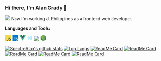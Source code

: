 ### Hi there, I'm Alan Grady 👋
<code><img height="40" src="https://raw.githubusercontent.com/SpectreAlan/images/master/blog/roll.gif"></code>
Now I'm working at Philippines as a frontend web developer.

**Languages and Tools:**  

<code><img height="20" src="https://raw.githubusercontent.com/github/explore/80688e429a7d4ef2fca1e82350fe8e3517d3494d/topics/javascript/javascript.png"></code>
<code><img height="20" src="https://raw.githubusercontent.com/github/explore/80688e429a7d4ef2fca1e82350fe8e3517d3494d/topics/typescript/typescript.png"></code>
<code><img height="20" src="https://raw.githubusercontent.com/github/explore/80688e429a7d4ef2fca1e82350fe8e3517d3494d/topics/vue/vue.png"></code>
<code><img height="20" src="https://raw.githubusercontent.com/github/explore/80688e429a7d4ef2fca1e82350fe8e3517d3494d/topics/react/react.png"></code>
<code><img height="20" src="https://avatars1.githubusercontent.com/u/14101776?s=200&v=4"></code>
<code><img height="20" src="https://raw.githubusercontent.com/github/explore/80688e429a7d4ef2fca1e82350fe8e3517d3494d/topics/nodejs/nodejs.png"></code>

[![SpectreAlan's github stats](https://github-readme-stats.vercel.app/api?username=SpectreAlan&show_icons=true&theme=radical)](https://jrsee.com)
[![Top Langs](https://github-readme-stats.vercel.app/api/top-langs/?username=SpectreAlan&layout=compact&hide_border=true)](https://jrsee.com)
[![ReadMe Card](https://github-readme-stats.vercel.app/api/pin/?username=SpectreAlan&repo=blog-nextjs&theme=react)](https://github.com/SpectreAlan/blog-nextjs)
[![ReadMe Card](https://github-readme-stats.vercel.app/api/pin/?username=SpectreAlan&repo=blog_admin&theme=chartreuse-dark)](https://github.com/SpectreAlan/blog_admin)
[![ReadMe Card](https://github-readme-stats.vercel.app/api/pin/?username=SpectreAlan&repo=blog-server&theme=material-palenight)](https://github.com/SpectreAlan/blog-server)
[![ReadMe Card](https://github-readme-stats.vercel.app/api/pin/?username=SpectreAlan&repo=note&theme=omni)](https://github.com/SpectreAlan/note)
[![ReadMe Card](https://github-readme-stats.vercel.app/api/pin/?username=SpectreAlan&repo=react-cloud-music-typescript&theme=react)](https://github.com/SpectreAlan/react-cloud-music-typescript)
